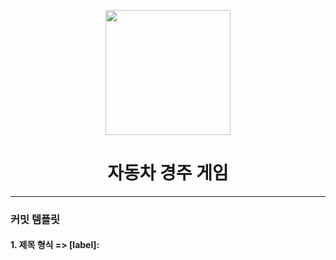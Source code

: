 <p align="middle" >
  <img width="200px;" src="https://github.com/woowacourse/javascript-racingcar-precourse/blob/main/images/racingcar_icon.png?raw=true"/>
</p>
<h1 align="middle">자동차 경주 게임</h1>

---
### 커밋 템플릿
#### 1. 제목 형식 => [label]: <title> 

+ 제목은 한글로 작성
+ 제목을 작성하고 반드시 빈 줄 한 줄을 만들어야 함
+ 제목에 .(마침표) 금지

#### 2. label 리스트
  
+ Feature : 새로운 기능
+ Bug : 버그 수정
+ Update : 기존의 코드 및 파일 업데이트
+ Docs : 문서 (문서 추가, 수정, 삭제)
+ Test : 테스트 용
+ Etc : 기타 변경사항

#### 3. Description
  
내용의 길이는 한 줄당 60글자 내외에서 줄 바꿈. 한글로 간단 명료하게 작성
어떻게 보다는 무엇을, 왜 변경했는지를 작성할 것 (필수)
  
#### 4. Issue-number
  
연관된 이슈 첨부, 여러 개 추가 가능
  
참고: https://jeong-pro.tistory.com/207

---
### 구현할 기능 목록 정리
  
## 사용자 입력:
  
#### 1.자동차 이름을 입력받아 쉼표(,)로 구분
  
  예외 사항
  - [x] 자동차 이름이 5자를 초과 할시
  - [x] 자동차 이름이 입력되지 않았을 시
  - [x] 자동차 이름에 공백이 있을 시
  - [x] 자동차 이름이 중복될시
  
#### 2. 이동 횟수를 입력
  
  예외 사항
  - [x] 0이하의 숫자가 입력 됐을시


## 자동차 전진
  1. 생성한 난수의 숫자가 4이상일 경우에 자동차 전진
  2. 이동 횟수만큼 반복
  
## 출력
  - 이동 횟수가 늘어날때마다 입력된 자동차들을 출력
  - 이동 횟수만큼 반복이 끝났다면 가장 많이 이동한 자동차가 우승자로 출력
  - 우승자가 여러 명일 경우 ',' 를 사용하여 구분
  
  
  
  
